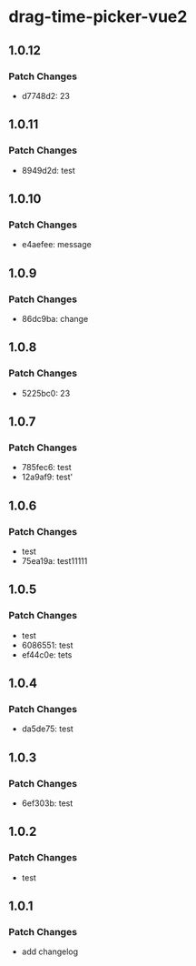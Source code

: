 # drag-time-picker-vue2

## 1.0.12

### Patch Changes

- d7748d2: 23

## 1.0.11

### Patch Changes

- 8949d2d: test

## 1.0.10

### Patch Changes

- e4aefee: message

## 1.0.9

### Patch Changes

- 86dc9ba: change

## 1.0.8

### Patch Changes

- 5225bc0: 23

## 1.0.7

### Patch Changes

- 785fec6: test
- 12a9af9: test'

## 1.0.6

### Patch Changes

- test
- 75ea19a: test11111

## 1.0.5

### Patch Changes

- test
- 6086551: test
- ef44c0e: tets

## 1.0.4

### Patch Changes

- da5de75: test

## 1.0.3

### Patch Changes

- 6ef303b: test

## 1.0.2

### Patch Changes

- test

## 1.0.1

### Patch Changes

- add changelog
